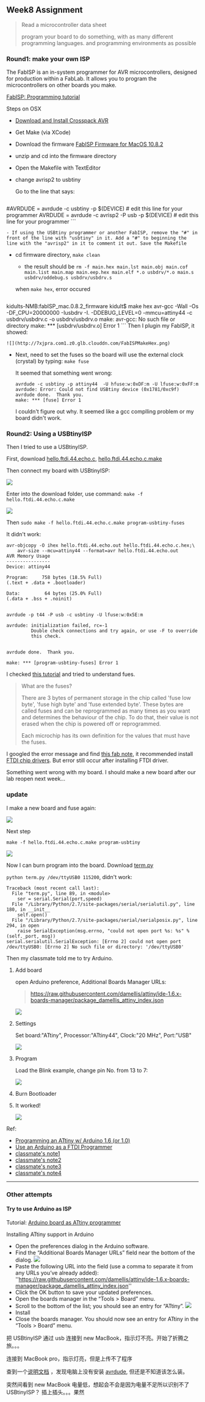 ## Week8 Assignment

> Read a microcontroller data sheet
>
> program your board to do something, with as many different programming languages. 
>      and programming environments as possible

### Round1: make your own ISP
The FabISP is an in-system programmer for AVR microcontrollers, designed for production within a FabLab. It allows you to program the microcontrollers on other boards you make.

[FabISP: Programming tutorial](http://archive.fabacademy.org/archives/2016/doc/programming_FabISP.html)

Steps on OSX 

- [Download and Install Crosspack AVR](http://www.obdev.at/products/crosspack/index.html)
- Get Make (via XCode)
- Download the firmware [FabISP Firmware for MacOS 10.8.2](http://www.as220.org/fabacademy/downloads/fabISP_mac.0.8.2_firmware.zip)
- unzip and cd into the firmware directory
- Open the Makefile with TextEditor
- change avrisp2 to usbtiny

	Go to the line that says: 

	```
#AVRDUDE = avrdude -c usbtiny -p $(DEVICE) # edit this line for your programmer
AVRDUDE = avrdude -c avrisp2 -P usb -p $(DEVICE) # edit this line for your programmer
	```

	- If using the USBtiny programmer or another FabISP, remove the "#" in front of the line with "usbtiny" in it. Add a "#" to beginning the line with the "avrisp2" in it to comment it out. Save the Makefile
- cd firmware directory, ``make clean``
	+ the result should be ``rm -f main.hex main.lst main.obj main.cof main.list main.map main.eep.hex main.elf *.o usbdrv/*.o main.s usbdrv/oddebug.s usbdrv/usbdrv.s``
	
	when ``make hex``, error occured
	
	```
kidults-NMB:fabISP_mac.0.8.2_firmware kidult$ make hex
avr-gcc -Wall -Os -DF_CPU=20000000	 -Iusbdrv -I. -DDEBUG_LEVEL=0 -mmcu=attiny44 -c usbdrv/usbdrv.c -o usbdrv/usbdrv.o
make: avr-gcc: No such file or directory
make: *** [usbdrv/usbdrv.o] Error 1
	```
	Then I plugin my FabISP, it showed:
	
	![](http://7xjpra.com1.z0.glb.clouddn.com/FabISPMakeHex.png)

- Next, need to set the fuses so the board will use the external clock (crystal) by typing: ``make fuse``
	
	It seemed that something went wrong:
	
	```
	avrdude -c usbtiny -p attiny44  -U hfuse:w:0xDF:m -U lfuse:w:0xFF:m
	avrdude: Error: Could not find USBtiny device (0x1781/0xc9f)
	avrdude done.  Thank you.
	make: *** [fuse] Error 1
	```
	I couldn't figure out why. It seemed like a gcc complling problem or my board didn't work.

### Round2: Using a USBtinyISP

Then I tried to use a USBtinyISP.

First, download [hello.ftdi.44.echo.c](http://academy.cba.mit.edu/classes/embedded_programming/hello.ftdi.44.echo.c), [hello.ftdi.44.echo.c.make](http://academy.cba.mit.edu/classes/embedded_programming/hello.ftdi.44.echo.c.make)

Then connect my board with USBtinyISP:

![](http://7xjpra.com1.z0.glb.clouddn.com/usbtinyisp.jpeg)

Enter into the download folder, use command: ``make -f hello.ftdi.44.echo.c.make``

![](http://7xjpra.com1.z0.glb.clouddn.com/ISPmakefile.png)



Then ``sudo make -f hello.ftdi.44.echo.c.make program-usbtiny-fuses``

It didn't work:

```
avr-objcopy -O ihex hello.ftdi.44.echo.out hello.ftdi.44.echo.c.hex;\
	avr-size --mcu=attiny44 --format=avr hello.ftdi.44.echo.out
AVR Memory Usage
----------------
Device: attiny44

Program:     758 bytes (18.5% Full)
(.text + .data + .bootloader)

Data:         64 bytes (25.0% Full)
(.data + .bss + .noinit)


avrdude -p t44 -P usb -c usbtiny -U lfuse:w:0x5E:m

avrdude: initialization failed, rc=-1
         Double check connections and try again, or use -F to override
         this check.


avrdude done.  Thank you.

make: *** [program-usbtiny-fuses] Error 1
```

I checked [this tutorial](http://archive.fabacademy.org/archives/2016/doc/fuses.html) and tried to understand fues.

> What are the fuses?
> 
> There are 3 bytes of permanent storage in the chip called 'fuse low byte', 'fuse high byte' and 'fuse extended byte'. These bytes are called fuses and can be reprogrammed as many times as you want and determines the behaviour of the chip. To do that, their value is not erased when the chip is powered off or reprogrammed.
> 
> Each microchip has its own definition for the values that must have the fuses. 

I googled the error message and find [this fab note](http://fab.cba.mit.edu/classes/863.12/people/laia.mogassoldevila/projects/p6.html), it recommended  install [FTDI chip drivers](http://www.ftdichip.com/Drivers/VCP.htm). But error still occur after installing FTDI driver.

Something went wrong with my board. I should make a new board after our lab reopen next week...

### update 

I make a new board and fuse again:

![](http://7xjpra.com1.z0.glb.clouddn.com/boardfuseok.png)

Next step

``make -f hello.ftdi.44.echo.c.make program-usbtiny``

![](http://7xjpra.com1.z0.glb.clouddn.com/boardfusemake.png)

Now I can burn program into the board. Download [term.py](http://academy.cba.mit.edu/classes/input_devices/python/term.py)

``python term.py /dev/ttyUSB0 115200``, didn't work:

```
Traceback (most recent call last):
  File "term.py", line 89, in <module>
    ser = serial.Serial(port,speed)
  File "/Library/Python/2.7/site-packages/serial/serialutil.py", line 180, in __init__
    self.open()
  File "/Library/Python/2.7/site-packages/serial/serialposix.py", line 294, in open
    raise SerialException(msg.errno, "could not open port %s: %s" % (self._port, msg))
serial.serialutil.SerialException: [Errno 2] could not open port /dev/ttyUSB0: [Errno 2] No such file or directory: '/dev/ttyUSB0'
```

Then my classmate told me to try Arduino.

1. Add board

	open Arduino preference, Additional Boards Manager URLs:

	> https://raw.githubusercontent.com/damellis/attiny/ide-1.6.x-boards-manager/package_damellis_attiny_index.json

	![](http://7xjpra.com1.z0.glb.clouddn.com/arduinoAddBoard.png)

2. Settings

	Set board:"ATtiny", Processor:"ATtiny44", Clock:"20 MHz", Port:"USB"

	![](http://7xjpra.com1.z0.glb.clouddn.com/arduinosetting.png)

3. Program

	Load the Blink example, change pin No. from 13 to 7:

	![](http://7xjpra.com1.z0.glb.clouddn.com/arduinochangepin.png)

4. Burn Bootloader
5. It worked!

	![](http://7xjpra.com1.z0.glb.clouddn.com/boardsucceed.jpeg)


Ref:

- [Programming an ATtiny w/ Arduino 1.6 (or 1.0)](http://highlowtech.org/?p=1695)
- [Use an Arduino as a FTDI Programmer](http://www.instructables.com/id/Arduino-Examples-2-Use-an-Arduino-as-a-FTDI-Progr/)
- [classmate's note1](http://fabacademy.org/archives/2015/eu/students/koch.juliette/week7.html)
- [classmate's note2](http://fabacademy.org/archives/2015/eu/students/aloy_ciller.mariona/p/module-seven.html)
- [classmate's note3](http://fabacademy.org/archives/2015/eu/students/escario_mendez.alejandro/embedded_programming.html)
- [classmate's note4](http://archive.fabacademy.org/archives/2016/fablabshenzhen/students/408/Web/#p=week_08__embedded_programming)



---

	
### Other attempts

#### Try to use Arduino as ISP

Tutorial: [Arduino board as ATtiny programmer](http://highlowtech.org/?p=1706)

Installing ATtiny support in Arduino

- Open the preferences dialog in the Arduino software.
- Find the “Additional Boards Manager URLs” field near the bottom of the dialog.
	![](http://highlowtech.org/wp-content/uploads/2011/10/additional-boards-manager-urls-blank.png)
- Paste the following URL into the field (use a comma to separate it from any URLs you’ve already added):
	''https://raw.githubusercontent.com/damellis/attiny/ide-1.6.x-boards-manager/package_damellis_attiny_index.json''
- Click the OK button to save your updated preferences.
- Open the boards manager in the “Tools > Board” menu.
- Scroll to the bottom of the list; you should see an entry for “ATtiny”.
	![](http://highlowtech.org/wp-content/uploads/2011/10/boards-manager.png)
- Install
- Close the boards manager. You should now see an entry for ATtiny in the “Tools > Board” menu.


把 USBtinyISP 通过 usb 连接到 new MacBook，指示灯不亮。开始了折腾之旅。。。

连接到 MacBook pro，指示灯亮，但是上传不了程序

查到一个[说明文档](https://learn.adafruit.com/downloads/pdf/usbtinyisp.pdf) ，发现电脑上没有安装 [avrdude](http://savannah.nongnu.org/projects/avrdude/), 但还是不知道该怎么装。

突然间看到 new MacBook 电量低，想起会不会是因为电量不足所以识别不了 USBtinyISP？ 插上插头。。。果然